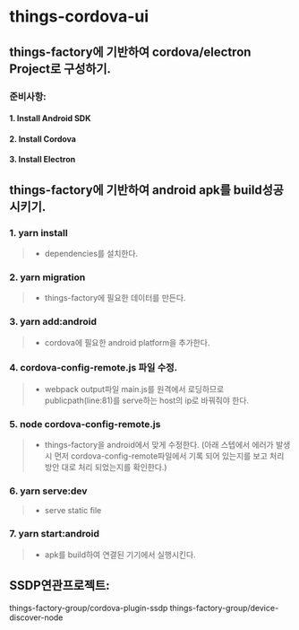 # things-cordova-ui

## things-factory에 기반하여 cordova/electron Project로 구성하기.

### 준비사항:

#### 1. Install Android SDK

#### 2. Install Cordova

#### 3. Install Electron

## things-factory에 기반하여 android apk를 build성공 시키기.

### 1. yarn install

> - dependencies를 설치한다.

### 2. yarn migration

> - things-factory에 필요한 데이터를 만든다.

### 3. yarn add:android

> - cordova에 필요한 android platform을 추가한다.

### 4. cordova-config-remote.js 파일 수정.

> - webpack output파일 main.js를 원격에서 로딩하므로 publicpath(line:81)를 serve하는 host의 ip로 바꿔줘야 한다.

### 5. node cordova-config-remote.js

> - things-factory을 android에서 맞게 수정한다. (아래 스텝에서 에러가 발생시 먼저 cordova-config-remote파일에서 기록 되어 있는지를 보고 처리 방안 대로 처리 되었는지를 확인한다.)

### 6. yarn serve:dev

> - serve static file

### 7. yarn start:android

> - apk를 build하여 연결된 기기에서 실행시킨다.

## SSDP연관프로젝트:

things-factory-group/cordova-plugin-ssdp
things-factory-group/device-discover-node
